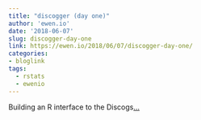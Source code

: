 ```yaml
---
title: "discogger (day one)"
author: 'ewen.io'
date: '2018-06-07'
slug: discogger-day-one
link: https://ewen.io/2018/06/07/discogger-day-one/
categories:
- bloglink
tags:
  - rstats
  - ewenio
---
```


Building an R interface to the Discogs[... <i class="fas fa-external-link-alt"></i>](https://ewen.io/2018/06/07/discogger-day-one/)

